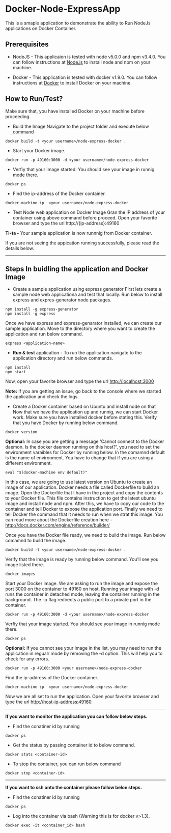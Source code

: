 # Docker-Node-ExpressApp

This is a smaple application to demonstrate the ability to Run NodeJs applications on Docker Container.

## Prerequisites

- NodeJS - This applicaion is tested with node v5.0.0 and npm v3.4.0. You can follow instructions at [Node.js](https://nodejs.org/en/) to install node and npm on your machine.

- Docker - This application is tested with docker v1.9.0. You can follow instructions at [Docker](https://docs.docker.com/engine/installation/) to install Docker on your machine.


## How to Run/Test?

Make sure that, you have installed Docker on your machine before proceeding.

- Build the Image Navigate to the project folder and execute below command
```
docker build -t <your username>/node-express-docker .
```
- Start your Docker image.
```
docker run -p 49160:3000 -d <your username>/node-express-docker
```

- Verfiy that your image started. You should see your image in runnig mode there.
```
docker ps
```

- Find the ip-address of the Docker container.
```
docker-machine ip  <your username>/node-express-docker
```

- Test Node web application on Docker Image Gran the IP address of your container using above command before proceed. Open your favorite browser and type the url http://{ip-address}:49160

<b>Ti-ta -</b> Your sample application is now runnnig from Docker container.

If you are not seeing the appication running successfully, please read the details below.

***

## Steps In buidling the application and Docker Image

- Create a sample application using express generator First lets create a sample node web applicationa and test that locally. Run below to install express and expres-generator node packages.
```
npm install -g express-generator
npm install -g express
```
Once we have express and express-genarator installed, we can create our sample application. Move to the directory where you want to create the application and run below command.
```
express <application-name>
```

- <b>Run & test</b> application - To run the application navigate to the application directory and run below commands.
```
npm install
npm start
```
Now, open your favorite browser and type the url <http://localhost:3000>

<b>Note:</b> If you are getting an issue, go back to the console where we started the application and check the logs.

- Create a Docker container based on Ubuntu and install node on that Now that we have the application up and runnig, we can start Docker work. Make sure you have installed docker before stating this. Verify that you have Docker by running below command.
```
docker version
```

<b>Optional:</b> In case you are getting a message 'Cannot connect to the Docker daemon. Is the docker daemon running on this host?', you need to set the environment varaibles for Docker by running below. In the comamnd default is the name of environment. You have to change that if you are using a different environment.
```
eval "$(docker-machine env default)"
```

In this case, we are going to use latest version on Ubuntu to create an image of our application. Docker needs a file called Dockerfile to build an image. Open the Dockerfile that I have in the project and copy the contents to your Docker file. This file contains instruction to get the latest ubuntu image and install node and npm. After this, we have to copy our code to the container and tell Docker to expose the application port. Finally we need to tell Docker the command that it needs to run when we strat this image. You can read more about the Dockerfile creation here - <http://docs.docker.com/engine/reference/builder/>

Once you have the Docker file ready, we need to build the image. Run below comamnd to build the image.
```
docker build -t <your username>/node-express-docker .
```

Verify that the image is ready by running below command. You'll see you image listed there.
```
docker images
```

Start your Docker image. We are asking to run the image and expose the port 3000 on the container to 49160 on host. Running your image with -d runs the container in detached mode, leaving the container running in the background. The -p flag redirects a public port to a private port in the container.
```
docker run -p 49160:3000 -d <your username>/node-express-docker
```

Verfiy that your image started. You should see your image in runnig mode there.
```
docker ps
```

<b>Optional:</b> If you cannot see your image in the list, you may need to run the application in regualr mode by removing the -d option. This will help you to check for any errors.

```
docker run -p 49160:3000 <your username>/node-express-docker
```

Find the ip-address of the Docker container.
```
docker-machine ip  <your username>/node-express-docker
```

Now we are all set to run the application. Open your favorite browser and type the url <http://host-ip-address:49160>
***

<b>If you want to monitor the application you can follow below steps.</b>

- Find the conatiner id by running
```
docker ps
```

- Get the status by passing container id to below command.
```
docker stats <container-id>
```

- To stop the container, you can run below command
```
docker stop <container-id>
```
***

<b>If you want to ssh onto the container please follow beloe steps.</b>

- Find the conatiner id by running
```
docker ps
```

- Log into the container via bash (Warning this is for docker v>1.3).
```
docker exec -it <container_id> bash
```
